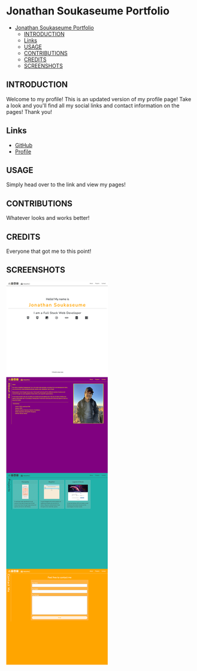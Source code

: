 # Jonathan Soukaseume Portfolio

- [Jonathan Soukaseume Portfolio](#jonathan-soukaseume-portfolio)
  - [INTRODUCTION](#introduction)
  - [Links](#links)
  - [USAGE](#usage)
  - [CONTRIBUTIONS](#contributions)
  - [CREDITS](#credits)
  - [SCREENSHOTS](#screenshots)

## INTRODUCTION

Welcome to my profile! This is an updated version of my profile page! Take a look and you'll find all my social links and contact information on the pages! Thank you!

## Links
- [GitHub](https://github.com/sksmejn)
- [Profile]()

## USAGE

Simply head over to the link and view my pages!

## CONTRIBUTIONS

Whatever looks and works better!

## CREDITS

Everyone that got me to this point!

## SCREENSHOTS

![Screenshot of Homepage](./public/images/hompage.png)